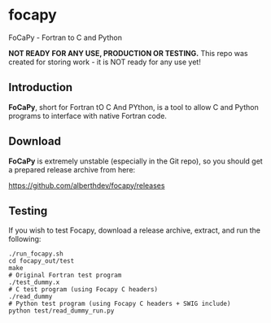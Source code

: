 focapy
======

FoCaPy - Fortran to C and Python

**NOT READY FOR ANY USE, PRODUCTION OR TESTING.** This repo was created for storing work - it is NOT ready for any use yet!

## Introduction
**FoCaPy**, short for Fortran tO C And PYthon, is a tool to allow C and Python programs to interface with native Fortran code.

## Download
**FoCaPy** is extremely unstable (especially in the Git repo), so you should get a prepared release archive from here:

https://github.com/alberthdev/focapy/releases

## Testing
If you wish to test Focapy, download a release archive, extract, and run the following:

    ./run_focapy.sh
    cd focapy_out/test
    make
    # Original Fortran test program
    ./test_dummy.x
    # C test program (using Focapy C headers)
    ./read_dummy
    # Python test program (using Focapy C headers + SWIG include)
    python test/read_dummy_run.py

